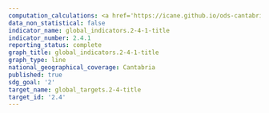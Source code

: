 ```yaml
---
computation_calculations: <a href='https://icane.github.io/ods-cantabria/assets/pdf/2.4.1.1.pdf' target='_blank'>Proporción de la superficie agrícola en que se practica una agricultura productiva y sostenible</a>
data_non_statistical: false
indicator_name: global_indicators.2-4-1-title
indicator_number: 2.4.1
reporting_status: complete
graph_title: global_indicators.2-4-1-title
graph_type: line
national_geographical_coverage: Cantabria
published: true
sdg_goal: '2'
target_name: global_targets.2-4-title
target_id: '2.4'
---
```

